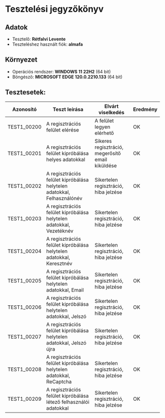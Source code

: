 # Tesztelési jegyzőkönyv

## Adatok

- Tesztelő: __Rétfalvi Levente__
- Teszteléshez használt fiók: __almafa__

## Környezet

- Operációs rendszer: __WINDOWS__ __11 22H2__ (64 bit)
- Böngésző: __MICROSOFT EDGE__ __120.0.2210.133__ (64 bit)

## Tesztesetek:

| Azonosító   | Teszt leírása                                                           | Elvárt viselkedés                                | Eredmény |
|-------------|-------------------------------------------------------------------------|--------------------------------------------------|----------|
| TEST1_00200 | A regisztrációs felület elérése                                         | A felület legyen elérhető                        | OK       |
| TEST1_00201 | A regisztrációs felület kipróbálása helyes adatokkal                    | Sikeres regisztráció, megerősítő email kiküldése | OK       |
| TEST1_00202 | A regisztrációs felület kipróbálása helytelen adatokkal, Felhasználónév | Sikertelen regisztráció, hiba jelzése            | OK       |
| TEST1_00203 | A regisztrációs felület kipróbálása helytelen adatokkal, Vezetéknév     | Sikertelen regisztráció, hiba jelzése            | OK       |
| TEST1_00204 | A regisztrációs felület kipróbálása helytelen adatokkal, Keresztnév     | Sikertelen regisztráció, hiba jelzése            | OK       |
| TEST1_00205 | A regisztrációs felület kipróbálása helytelen adatokkal, Email          | Sikertelen regisztráció, hiba jelzése            | OK       |
| TEST1_00206 | A regisztrációs felület kipróbálása helytelen adatokkal, Jelszó         | Sikertelen regisztráció, hiba jelzése            | OK       |
| TEST1_00207 | A regisztrációs felület kipróbálása helytelen adatokkal, Jelszó újra    | Sikertelen regisztráció, hiba jelzése            | OK       |
| TEST1_00208 | A regisztrációs felület kipróbálása helytelen adatokkal, ReCaptcha      | Sikertelen regisztráció, hiba jelzése            | OK       |
| TEST1_00209 | A regisztrációs felület kipróbálása létező felhasználói adatokkal       | Sikertelen regisztráció, hiba jelzése            | OK       |